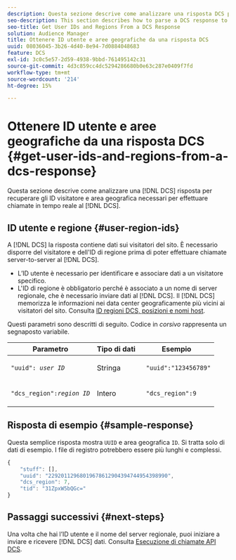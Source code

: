 ```yaml
---
description: Questa sezione descrive come analizzare una risposta DCS per recuperare gli ID visitatore e di regione necessari per effettuare chiamate in tempo reale al DCS.
seo-description: This section describes how to parse a DCS response to retrieve the visitor and region IDs required to make real-time calls to the DCS.
seo-title: Get User IDs and Regions From a DCS Response
solution: Audience Manager
title: Ottenere ID utente e aree geografiche da una risposta DCS
uuid: 08036045-3b26-4d40-8e94-7d0884048683
feature: DCS
exl-id: 3c0c5e57-2d59-4938-9bbd-761495142c31
source-git-commit: 4d3c859cc4dc5294286680b0e63c287e0409f7fd
workflow-type: tm+mt
source-wordcount: '214'
ht-degree: 15%

---
```


# Ottenere ID utente e aree geografiche da una risposta DCS {#get-user-ids-and-regions-from-a-dcs-response}

Questa sezione descrive come analizzare una [!DNL DCS] risposta per recuperare gli ID visitatore e area geografica necessari per effettuare chiamate in tempo reale al [!DNL DCS].

## ID utente e regione {#user-region-ids}

A [!DNL DCS] la risposta contiene dati sui visitatori del sito. È necessario disporre del visitatore e dell&#39;ID di regione prima di poter effettuare chiamate server-to-server al [!DNL DCS].

* L’ID utente è necessario per identificare e associare dati a un visitatore specifico.
* L&#39;ID di regione è obbligatorio perché è associato a un nome di server regionale, che è necessario inviare dati al [!DNL DCS]. Il [!DNL DCS] memorizza le informazioni nei data center geograficamente più vicini ai visitatori del sito. Consulta [ID regioni DCS, posizioni e nomi host](../../../api/dcs-intro/dcs-api-reference/dcs-regions.md).

Questi parametri sono descritti di seguito. Codice in *corsivo* rappresenta un segnaposto variabile.

<table id="table_822C02D5978348DCB7153001882D397C"> 
 <thead> 
  <tr> 
   <th colname="col1" class="entry"> Parametro </th> 
   <th colname="col2" class="entry"> Tipo di dati </th> 
   <th colname="col3" class="entry"> Esempio </th> 
  </tr> 
 </thead>
 <tbody> 
  <tr> 
   <td colname="col1"> <p><code>"uuid": <i>user ID</i></code> </p> </td> 
   <td colname="col2"> <p>Stringa </p> </td> 
   <td colname="col3"> <p> <code> "uuid":"123456789"</code> </p> </td> 
  </tr> 
  <tr> 
   <td colname="col1"> <p><code>"dcs_region":<i>region ID</i></code> </p> </td> 
   <td colname="col2"> <p>Intero </p> </td> 
   <td colname="col3"> <p> <code> "dcs_region":9</code> </p> </td> 
  </tr> 
 </tbody> 
</table>

## Risposta di esempio {#sample-response}

Questa semplice risposta mostra `UUID` e area geografica `ID`. Si tratta solo di dati di esempio. I file di registro potrebbero essere più lunghi e complessi.

```js
{
    "stuff": [],
    "uuid": "22920112968019678612904394744954398990",
    "dcs_region": 7,
    "tid": "31ZpxW5bQGc="
}
```

## Passaggi successivi {#next-steps}

Una volta che hai l’ID utente e il nome del server regionale, puoi iniziare a inviare e ricevere [!DNL DCS] dati. Consulta [Esecuzione di chiamate API DCS](../../../api/dcs-intro/dcs-s2s/dcs-s2s-calls.md).

